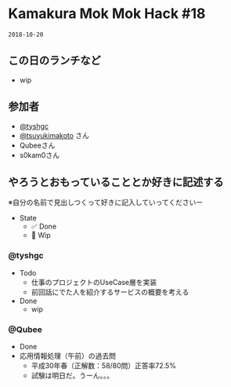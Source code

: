 # Kamakura Mok Mok Hack #18

`2018-10-20`

## この日のランチなど
- wip


## 参加者

- [@tyshgc](http://twitter.com/tyshgc)
- [@tsuyukimakoto](https://twitter.com/everes) さん
- Qubeeさん
- s0kam0さん


## やろうとおもっていることとか好きに記述する
※自分の名前で見出しつくって好きに記入していってくださいー

- State
  - ✅ Done
  - 🚧 Wip

### @tyshgc

- Todo
  - 仕事のプロジェクトのUseCase層を実装
  - 前回話にでた人を紹介するサービスの概要を考える
- Done
  - wip

### @Qubee

- Done
 - 応用情報処理（午前）の過去問
    - 平成30年春（正解数：58/80問）正答率72.5%
    - 試験は明日だ。うーん。。。
